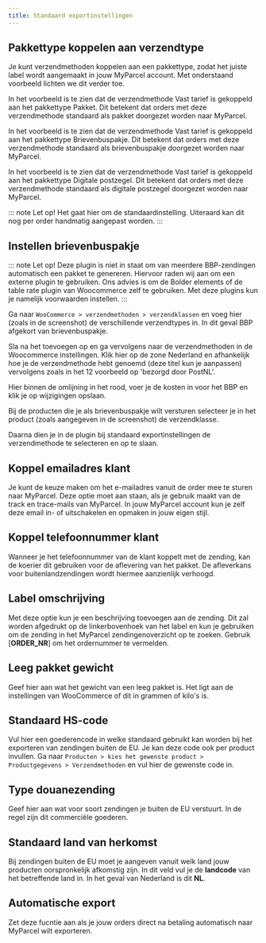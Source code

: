 ```yaml
---
title: Standaard exportinstellingen
---
```


## Pakkettype koppelen aan verzendtype

Je kunt verzendmethoden koppelen aan een pakkettype, zodat het juiste label
wordt aangemaakt in jouw MyParcel account. Met onderstaand voorbeeld lichten we
dit verder toe.

<MPImg src="/documentation/woocommerce/woocommerce-standaard-export-settings.svg" alt="woocommerce standaard export pakket" />

In het voorbeeld is te zien dat de verzendmethode Vast tarief is gekoppeld aan
het pakkettype Pakket. Dit betekent dat orders met deze verzendmethode standaard
als pakket doorgezet worden naar MyParcel.

<MPImg src="/documentation/woocommerce/woocommerce-standaard-export-bbp.svg" alt="woocommerce standaard export bbp" />

In het voorbeeld is te zien dat de verzendmethode Vast tarief is gekoppeld aan
het pakkettype Brievenbuspakje. Dit betekent dat orders met deze verzendmethode
standaard als brievenbuspakje doorgezet worden naar MyParcel.

<MPImg src="/documentation/woocommerce/woocommerce-standaard-export-dpz.svg" alt="woocommerce standaard export dpz" />

In het voorbeeld is te zien dat de verzendmethode Vast tarief is gekoppeld aan
het pakkettype Digitale postzegel. Dit betekent dat orders met deze
verzendmethode standaard als digitale postzegel doorgezet worden naar MyParcel.

::: note
Let op! Het gaat hier om de standaardinstelling. Uiteraard kan dit nog per order
handmatig aangepast worden.
:::

## Instellen brievenbuspakje

::: note
Let op! Deze plugin is niet in staat om van meerdere BBP-zendingen automatisch
een pakket te genereren. Hiervoor raden wij aan om een externe plugin te
gebruiken. Ons advies is om de Bolder elements of de table rate plugin van
Woocommerce zelf te gebruiken. Met deze plugins kun je namelijk voorwaarden
instellen.
:::

Ga naar `WooCommerce > verzendmethoden > verzendklassen` en voeg hier (zoals in
de screenshot) de verschillende verzendtypes in. In dit geval BBP afgekort van
brievenbuspakje.

<MPImg src="/documentation/woocommerce/woocommerce-mailbox-verzendklassen.svg" alt="woocommerce mailbox verzendklasse" />

Sla na het toevoegen op en ga vervolgens naar de verzendmethoden in de
Woocommerce instellingen. Klik hier op de zone Nederland en afhankelijk hoe je
de verzendmethode hebt genoemd (deze titel kun je aanpassen) vervolgens zoals in
het 12 voorbeeld op 'bezorgd door PostNL'.

<MPImg src="/documentation/woocommerce/woocommerce-mailbox-verzendzone.svg" alt="woocommerce mailbox verzendzone" />

Hier binnen de omlijning in het rood, voer je de kosten in voor het BBP en klik
je op wijzigingen opslaan.

<MPImg src="/documentation/woocommerce/woocommerce-mailbox-verzendklassen-prijzen.svg" alt="woocommerce mailbox verzendklasse prijzen" />

Bij de producten die je als brievenbuspakje wilt versturen selecteer je in het
product (zoals aangegeven in de screenshot) de verzendklasse.

<MPImg src="/documentation/woocommerce/woocommerce-mailbox-verzendklassen-product.svg" alt="woocommerce mailbox verzendklasse product" />

Daarna dien je in de plugin bij standaard exportinstellingen de verzendmethode
te selecteren en op te slaan.

## Koppel emailadres klant

Je kunt de keuze maken om het e-mailadres vanuit de order mee te sturen naar
MyParcel. Deze optie moet aan staan, als je gebruik maakt van de track en
trace-mails van MyParcel. In jouw MyParcel account kun je zelf deze email in- of
uitschakelen en opmaken in jouw eigen stijl.

<MPImg src="/documentation/woocommerce/woocommerce-koppel-email.svg" alt="woocommerce koppel emial" />

## Koppel telefoonnummer klant

Wanneer je het telefoonnummer van de klant koppelt met de zending, kan de
koerier dit gebruiken voor de aflevering van het pakket. De afleverkans voor
buitenlandzendingen wordt hiermee aanzienlijk verhoogd.

<MPImg src="/documentation/woocommerce/woocommerce-koppel-telefoon.svg" alt="woocommerce koppel telefoon" />

## Label omschrijving

Met deze optie kun je een beschrijving toevoegen aan de zending. Dit zal worden
afgedrukt op de linkerbovenhoek van het label en kun je gebruiken om de zending
in het MyParcel zendingenoverzicht op te zoeken. Gebruik [**ORDER_NR**] om het
ordernummer te vermelden.

<MPImg src="/documentation/woocommerce/woocommerce-label-omschrijving.svg" alt="woocommerce label omschrijving" />

## Leeg pakket gewicht

Geef hier aan wat het gewicht van een leeg pakket is. Het ligt aan de
instellingen van WooCommerce of dit in grammen of kilo's is.

<MPImg src="/documentation/woocommerce/woocommerce-leeg-pakket-gewicht.svg" alt="woocommerce leeg pakket gewicht" />

## Standaard HS-code

Vul hier een goederencode in welke standaard gebruikt kan worden bij het
exporteren van zendingen buiten de EU. Je kan deze code ook per product
invullen. Ga
naar `Producten > kies het gewenste product > Productgegevens > Verzendmethoden`
en vul hier de gewenste code in.

<MPImg src="/documentation/woocommerce/woocommerce-standaard-hs-code.svg" alt="woocommerce standaard hs code" />

## Type douanezending

Geef hier aan wat voor soort zendingen je buiten de EU verstuurt. In de regel
zijn dit commerciële goederen.

<MPImg src="/documentation/woocommerce/woocommerce-douanezending.svg" alt="woocommerce douanezending" />

## Standaard land van herkomst

Bij zendingen buiten de EU moet je aangeven vanuit welk land jouw producten
oorspronkelijk afkomstig zijn. In dit veld vul je de **landcode** van het
betreffende land in. In het geval van Nederland is dit **NL**.

<MPImg src="/documentation/woocommerce/woocommerce-land-van-herkomst.svg" alt="woocommerce land van hermomst" />

## Automatische export

Zet deze fucntie aan als je jouw orders direct na betaling automatisch naar
MyParcel wilt exporteren.

<MPImg src="/documentation/woocommerce/woocommerce-auto-export.svg" alt="woocommerce automatische export" />
